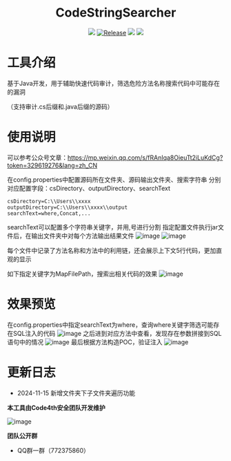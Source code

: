 <h1 align="center">
  <b>CodeStringSearcher</b>
  <br>
</h1>
<p align="center">
<a href="https://github.com/youki992/CodeStringSearcher/issues"><img src="https://img.shields.io/badge/contributions-welcome-brightgreen.svg?style=flat"></a>
<a href="https://github.com/youki992/CodeStringSearcher"><img alt="Release" src="https://img.shields.io/badge/LICENSE-BSD-important"></a>
<a href="https://github.com/youki992/CodeStringSearcher/releases"><img src="https://img.shields.io/github/release/youki992/CodeStringSearcher"></a>
<a href="https://github.com/youki992/CodeStringSearcher/releases"><img src="https://img.shields.io/github/downloads/youki992/CodeStringSearcher/total?color=blueviolet"></a>
</p>

# 工具介绍
基于Java开发，用于辅助快速代码审计，筛选危险方法名称搜索代码中可能存在的漏洞

（支持审计.cs后缀和.java后缀的源码）

# 使用说明
可以参考公众号文章：https://mp.weixin.qq.com/s/fRAnIqa8OieuTt2iLuKdCg?token=329619276&lang=zh_CN

在config.properties中配置源码所在文件夹、源码输出文件夹、搜索字符串
分别对应配置字段：csDirectory、outputDirectory、searchText
```
csDirectory=C:\\Users\\xxxx
outputDirectory=C:\\Users\\xxxx\\output
searchText=where,Concat,...
```
searchText可以配置多个字符串关键字，并用,号进行分割
指定配置文件执行jar文件后，在输出文件夹中对每个方法输出结果文件
![image](https://img.picui.cn/free/2024/11/08/672d7a91a5abc.png)
![image](https://img.picui.cn/free/2024/11/08/672d7c4359d33.png)

每个文件中记录了方法名称和方法中的利用链，还会展示上下文5行代码，更加直观的显示

如下指定关键字为MapFilePath，搜索出相关代码的效果
![image](https://img.picui.cn/free/2024/11/08/672d7b3f2aea5.png)

# 效果预览
在config.properties中指定searchText为where，查询where关键字筛选可能存在SQL注入的代码
![image](https://img.picui.cn/free/2024/11/08/672da14926a82.png)
之后进到对应方法中查看，发现存在参数拼接到SQL语句中的情况
![image](https://img.picui.cn/free/2024/11/08/672da1b9d5659.png)
最后根据方法构造POC，验证注入
![image](https://img.picui.cn/free/2024/11/08/672da169b4b75.png)

# 更新日志
- 2024-11-15 新增文件夹下子文件夹遍历功能

**本工具由Code4th安全团队开发维护**

![image](https://ice.frostsky.com/2024/08/18/5559fc7abc47065e9e5e53a7dba2142b.jpeg)

**团队公开群**
- QQ群一群（772375860）

